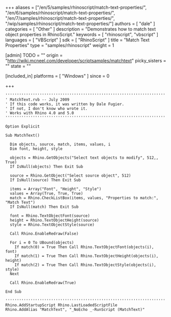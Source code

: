 +++
aliases = ["/en/5/samples/rhinoscript/match-text-properties/", "/en/6/samples/rhinoscript/match-text-properties/", "/en/7/samples/rhinoscript/match-text-properties/", "/wip/samples/rhinoscript/match-text-properties/"]
authors = [ "dale" ]
categories = [ "Other" ]
description = "Demonstrates how to match text object properties in RhinoScript."
keywords = [ "rhinoscript", "vbscript" ]
languages = [ "VBScript" ]
sdk = [ "RhinoScript" ]
title = "Match Text Properties"
type = "samples/rhinoscript"
weight = 1

[admin]
TODO = ""
origin = "http://wiki.mcneel.com/developer/scriptsamples/matchtext"
picky_sisters = ""
state = ""

[included_in]
platforms = [ "Windows" ]
since = 0

+++

```vbnet
'''''''''''''''''''''''''''''''''''''''''''''''''''''''''''''''''''''''''''''
' MatchText.rvb -- July 2009
' If this code works, it was written by Dale Fugier.
' If not, I don't know who wrote it.
' Works with Rhino 4.0 and 5.0
'''''''''''''''''''''''''''''''''''''''''''''''''''''''''''''''''''''''''''''

Option Explicit

Sub MatchText()

  Dim objects, source, match, items, values, i
  Dim font, height, style

  objects = Rhino.GetObjects("Select text objects to modify", 512,, True)
  If IsNull(objects) Then Exit Sub

  source = Rhino.GetObject("Select source object", 512)
  If IsNull(source) Then Exit Sub

  items = Array("Font", "Height", "Style")
  values = Array(True, True, True)
  match = Rhino.CheckListBox(items, values, "Properties to match:", "Match Text")
  If IsNull(match) Then Exit Sub

  font = Rhino.TextObjectFont(source)
  height = Rhino.TextObjectHeight(source)
  style = Rhino.TextObjectStyle(source)

  Call Rhino.EnableRedraw(False)

  For i = 0 To UBound(objects)
    If match(0) = True Then Call Rhino.TextObjectFont(objects(i), font)
    If match(1) = True Then Call Rhino.TextObjectHeight(objects(i), height)
    If match(2) = True Then Call Rhino.TextObjectStyle(objects(i), style)
  Next

  Call Rhino.EnableRedraw(True)

End Sub

'''''''''''''''''''''''''''''''''''''''''''''''''''''''''''''''''''''''''''''
Rhino.AddStartupScript Rhino.LastLoadedScriptFile
Rhino.AddAlias "MatchText", "_NoEcho _-RunScript (MatchText)"
```
